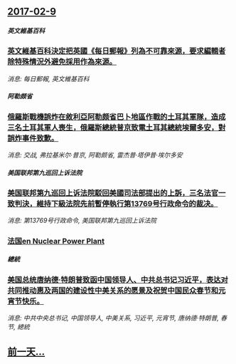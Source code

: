 ## [2017-02-9](/news/2017/02/9/index.md)

##### 英文維基百科
### [英文維基百科決定把英國《每日郵報》列為不可靠來源，要求編輯者除特殊情況外避免採用作為來源。 ](/news/2017/02/9/英文維基百科決定把英國-每日郵報-列為不可靠來源-要求編輯者除特殊情況外避免採用作為來源.md)
_消息: 每日郵報, 英文維基百科_

##### 阿勒颇省
### [俄羅斯戰機誤炸在敘利亞阿勒颇省巴卜地區作戰的土耳其軍隊，造成三名土耳其軍人喪生，俄羅斯總統普京致電土耳其總統埃爾多安，對誤炸事件致歉。 ](/news/2017/02/9/俄羅斯戰機誤炸在敘利亞阿勒颇省巴卜地區作戰的土耳其軍隊-造成三名土耳其軍人喪生-俄羅斯總統普京致電土耳其總統埃爾多安-對.md)
_消息: 交战, 弗拉基米尔·普京, 阿勒颇省, 雷杰普·塔伊普·埃尔多安_

##### 美国联邦第九巡回上诉法院
### [美国联邦第九巡回上诉法院駁回美國司法部提出的上訴，三名法官一致判決，維持下級法院先前暫停執行第13769号行政命令的裁决。 ](/news/2017/02/9/美国联邦第九巡回上诉法院駁回美國司法部提出的上訴-三名法官一致判決-維持下級法院先前暫停執行第13769号行政命令的裁决.md)
_消息: 第13769号行政命令, 美国联邦第九巡回上诉法院_

##### 
### [法国en Nuclear Power Plant ](/news/2017/02/9/法国en-Nuclear-Power-Plant.md)
##### 總統
### [美国总统唐纳德·特朗普致函中国领导人、中共总书记习近平，表达对共同推动惠及两国的建设性中美关系的愿景及祝贺中国民众春节和元宵节快乐。 ](/news/2017/02/9/美国总统唐纳德-特朗普致函中国领导人-中共总书记习近平-表达对共同推动惠及两国的建设性中美关系的愿景及祝贺中国民众春节和.md)
_消息: 中共中央总书记, 中国领导人, 中美关系, 习近平, 元宵节, 唐纳德·特朗普, 春节, 總統_

## [前一天...](/news/2017/02/8/index.md)

